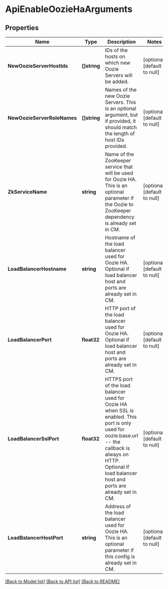 # ApiEnableOozieHaArguments

## Properties
Name | Type | Description | Notes
------------ | ------------- | ------------- | -------------
**NewOozieServerHostIds** | **[]string** | IDs of the hosts on which new Oozie Servers will be added. | [optional] [default to null]
**NewOozieServerRoleNames** | **[]string** | Names of the new Oozie Servers. This is an optional argument, but if provided, it should match the length of host IDs provided. | [optional] [default to null]
**ZkServiceName** | **string** | Name of the ZooKeeper service that will be used for Oozie HA. This is an optional parameter if the Oozie to ZooKeeper dependency is already set in CM. | [optional] [default to null]
**LoadBalancerHostname** | **string** | Hostname of the load balancer used for Oozie HA. Optional if load balancer host and ports are already set in CM. | [optional] [default to null]
**LoadBalancerPort** | **float32** | HTTP port of the load balancer used for Oozie HA. Optional if load balancer host and ports are already set in CM. | [optional] [default to null]
**LoadBalancerSslPort** | **float32** | HTTPS port of the load balancer used for Oozie HA when SSL is enabled. This port is only used for oozie.base.url -- the callback is always on HTTP. Optional if load balancer host and ports are already set in CM. | [optional] [default to null]
**LoadBalancerHostPort** | **string** | Address of the load balancer used for Oozie HA. This is an optional parameter if this config is already set in CM. | [optional] [default to null]

[[Back to Model list]](../README.md#documentation-for-models) [[Back to API list]](../README.md#documentation-for-api-endpoints) [[Back to README]](../README.md)


